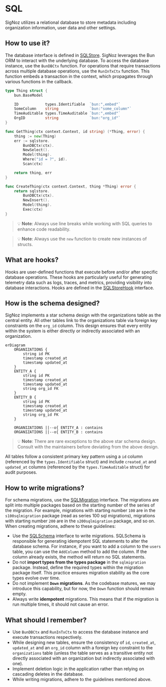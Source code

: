 # SQL
SigNoz utilizes a relational database to store metadata including organization information, user data and other settings.

## How to use it?

The database interface is defined in [SQLStore](/pkg/sqlstore/sqlstore.go). SigNoz leverages the Bun ORM to interact with the underlying database. To access the database instance, use the `BunDBCtx` function. For operations that require transactions across multiple database operations, use the `RunInTxCtx` function. This function embeds a transaction in the context, which propagates through various functions in the callback.

```go
type Thing struct {
	bun.BaseModel

	ID            types.Identifiable  `bun:",embed"`
	SomeColumn    string              `bun:"some_column"`
	TimeAuditable types.TimeAuditable `bun:",embed"`
	OrgID         string              `bun:"org_id"`
}

func GetThing(ctx context.Context, id string) (*Thing, error) {
	thing := new(Thing)
	err := sqlstore.
        BunDBCtx(ctx).
        NewSelect().
        Model(thing).
        Where("id = ?", id).
        Scan(ctx)

    return thing, err
}

func CreateThing(ctx context.Context, thing *Thing) error {
	return sqlstore.
        BunDBCtx(ctx).
        NewInsert().
        Model(thing).
        Exec(ctx)
}
```

> 💡 **Note**: Always use line breaks while working with SQL queries to enhance code readability.

> 💡 **Note**: Always use the `new` function to create new instances of structs.

## What are hooks?

Hooks are user-defined functions that execute before and/or after specific database operations. These hooks are particularly useful for generating telemetry data such as logs, traces, and metrics, providing visibility into database interactions. Hooks are defined in the [SQLStoreHook](/pkg/sqlstore/sqlstore.go) interface.

## How is the schema designed?

SigNoz implements a star schema design with the organizations table as the central entity. All other tables link to the organizations table via foreign key constraints on the `org_id` column. This design ensures that every entity within the system is either directly or indirectly associated with an organization.

```mermaid
erDiagram
    ORGANIZATIONS {
        string id PK
        timestamp created_at
        timestamp updated_at
    }
    ENTITY_A {
        string id PK
        timestamp created_at
        timestamp updated_at
        string org_id FK
    }
    ENTITY_B {
        string id PK
        timestamp created_at
        timestamp updated_at
        string org_id FK
    }
    
    ORGANIZATIONS ||--o{ ENTITY_A : contains
    ORGANIZATIONS ||--o{ ENTITY_B : contains
```

> 💡 **Note**: There are rare exceptions to the above star schema design. Consult with the maintainers before deviating from the above design.

All tables follow a consistent primary key pattern using a `id` column (referenced by the `types.Identifiable` struct) and include `created_at` and `updated_at` columns (referenced by the `types.TimeAuditable` struct) for audit purposes.

## How to write migrations?

For schema migrations, use the [SQLMigration](/pkg/sqlmigration/sqlmigration.go) interface. The migrations are split into multiple packages based on the starting number of the series of the migration. For example, migrations with starting number `100` are in the `s100sqlmigration` package (read as series 100 sql migrations), migrations with starting number `200` are in the `s200sqlmigration` package, and so on. When creating migrations, adhere to these guidelines:

- Use the [SQLSchema](/pkg/sqlschema/sqlschema.go) interface to write migrations. SQLSchema is responsible for generating idempotent SQL statements to alter the database schema. For instance, if you want to add a column to the `users` table, you can use the `AddColumn` method to add the column. If the column already exists, the method will return no SQL statements.
- Do not **import types from the types package** in the `sqlmigration` package. Instead, define the required types within the migration package itself. This practice ensures migration stability as the core types evolve over time.
- Do not implement **`Down` migrations**. As the codebase matures, we may introduce this capability, but for now, the `Down` function should remain empty.
- Always write **idempotent** migrations. This means that if the migration is run multiple times, it should not cause an error.

## What should I remember?

- Use `BunDBCtx` and `RunInTxCtx` to access the database instance and execute transactions respectively.
- While designing new tables, ensure the consistency of `id`, `created_at`, `updated_at` and an `org_id` column with a foreign key constraint to the `organizations` table (unless the table serves as a transitive entity not directly associated with an organization but indirectly associated with one).
- Implement deletion logic in the application rather than relying on cascading deletes in the database.
- While writing migrations, adhere to the guidelines mentioned above.
